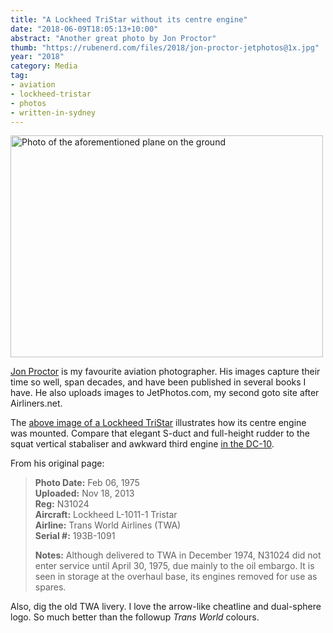 ```yaml
---
title: "A Lockheed TriStar without its centre engine"
date: "2018-06-09T18:05:13+10:00"
abstract: "Another great photo by Jon Proctor"
thumb: "https://rubenerd.com/files/2018/jon-proctor-jetphotos@1x.jpg"
year: "2018"
category: Media
tag:
- aviation
- lockheed-tristar
- photos
- written-in-sydney
---
```

<p><img src="https://rubenerd.com/files/2018/jon-proctor-jetphotos@1x.jpg" srcset="https://rubenerd.com/files/2018/jon-proctor-jetphotos@1x.jpg 1x, https://rubenerd.com/files/2018/jon-proctor-jetphotos@2x.jpg 2x" alt="Photo of the aforementioned plane on the ground" style="width:500px; height:355px;" /></p>

[Jon Proctor] is my favourite aviation photographer. His images capture their time so well, span decades, and have been published in several books I have. He also uploads images to JetPhotos.com, my second goto site after Airliners.net.

The [above image of a Lockheed TriStar] illustrates how its centre engine was mounted. Compare that elegant S-duct and full-height rudder to the squat vertical stabaliser and awkward third engine [in the DC-10].

From his original page:

> **Photo Date:** Feb 06, 1975  
> **Uploaded:** Nov 18, 2013  
> **Reg:** N31024  
> **Aircraft:** Lockheed L-1011-1 Tristar  
> **Airline:** Trans World Airlines (TWA)  
> **Serial #:** 193B-1091
> 
> **Notes:** Although delivered to TWA in December 1974, N31024 did not enter service until April 30, 1975, due mainly to the oil embargo. It is seen in storage at the overhaul base, its engines removed for use as spares.

Also, dig the old TWA livery. I love the arrow-like cheatline and dual-sphere logo. So much better than the followup *Trans World* colours.

[above image of a Lockheed TriStar]: https://www.jetphotos.com/photo/7713943 "Lockheed TriStar photo, shown above"
[Jon Proctor]: https://www.jetphotos.com/photographer/27170 "Photographer's page on JetPhotos.com"
[in the DC-10]: https://www.jetphotos.com/photo/7683822 "McDonnell Douglas DC-10 photo"

